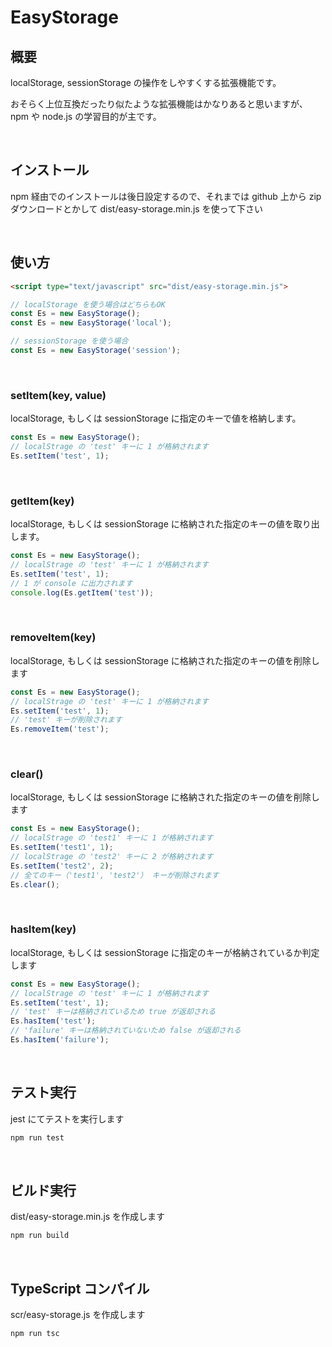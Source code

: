 # EasyStorage

## 概要

localStorage, sessionStorage の操作をしやすくする拡張機能です。

おそらく上位互換だったり似たような拡張機能はかなりあると思いますが、 npm や node.js の学習目的が主です。

<br>

## インストール

npm 経由でのインストールは後日設定するので、それまでは github 上から zip ダウンロードとかして dist/easy-storage.min.js を使って下さい

<br>

## 使い方

```html
<script type="text/javascript" src="dist/easy-storage.min.js">
```

```js
// localStorage を使う場合はどちらもOK
const Es = new EasyStorage();
const Es = new EasyStorage('local');

// sessionStorage を使う場合
const Es = new EasyStorage('session');
```

<br>

### setItem(key, value)

localStorage, もしくは sessionStorage に指定のキーで値を格納します。

```js
const Es = new EasyStorage();
// localStrage の 'test' キーに 1 が格納されます
Es.setItem('test', 1);
```

<br>

### getItem(key)

localStorage, もしくは sessionStorage に格納された指定のキーの値を取り出します。

```js
const Es = new EasyStorage();
// localStrage の 'test' キーに 1 が格納されます
Es.setItem('test', 1);
// 1 が console に出力されます
console.log(Es.getItem('test'));
```

<br>

### removeItem(key)

localStorage, もしくは sessionStorage に格納された指定のキーの値を削除します

```js
const Es = new EasyStorage();
// localStrage の 'test' キーに 1 が格納されます
Es.setItem('test', 1);
// 'test' キーが削除されます
Es.removeItem('test');
```

<br>

### clear()

localStorage, もしくは sessionStorage に格納された指定のキーの値を削除します

```js
const Es = new EasyStorage();
// localStrage の 'test1' キーに 1 が格納されます
Es.setItem('test1', 1);
// localStrage の 'test2' キーに 2 が格納されます
Es.setItem('test2', 2);
// 全てのキー（'test1', 'test2'） キーが削除されます
Es.clear();
```

<br>

### hasItem(key)

localStorage, もしくは sessionStorage に指定のキーが格納されているか判定します

```js
const Es = new EasyStorage();
// localStrage の 'test' キーに 1 が格納されます
Es.setItem('test', 1);
// 'test' キーは格納されているため true が返却される
Es.hasItem('test');
// 'failure' キーは格納されていないため false が返却される
Es.hasItem('failure');
```

<br>

## テスト実行

jest にてテストを実行します

```bash
npm run test
```

<br>

## ビルド実行

dist/easy-storage.min.js を作成します

```bash
npm run build
```

<br>

## TypeScript コンパイル

scr/easy-storage.js を作成します

```bash
npm run tsc
```
